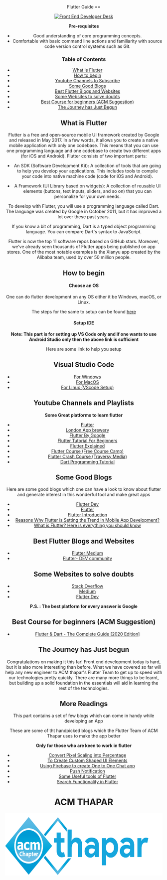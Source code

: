  <div align = "center">
Flutter Guide
==

[![Front End Developer Desk](https://raw.githubusercontent.com/flutter/website/master/src/_assets/image/flutter-lockup.png)](https://dribbble.com/shots/3577639-Isometric-Developer-Desk)

**Pre-requisites**

- Good understanding of core programming concepts.
- Comfortable with basic command line actions and familiarity with source code version control systems such as Git.

### Table of Contents

- [What is Flutter](#what-is-flutter)
- [How to begin](#how-to-begin)
- [Youtube Channels to Subscribe](#youtube-channels-and-playlists)
- [Some Good Blogs](#some-good-blogs)
- [Best Flutter Blogs and Websites](#best-flutter-blogs-and-websites)
- [Some Websites to solve doubts](#some-websites-to-solve-doubts)
- [Best Course for beginners (ACM Suggestion)](#best-course-for-beginners)
- [The Journey has Just Begun](#the-journey-has-just-begun)

## What is Flutter
 
Flutter is a free and open-source mobile UI framework created by Google and released in May 2017. In a few words, it allows you to create a native mobile application with only one codebase. This means that you can use one programming language and one codebase to create two different apps (for iOS and Android).
Flutter consists of two important parts:

- An SDK (Software Development Kit): A collection of tools that are going to help you develop your applications. This includes tools to compile your code into native machine code (code for iOS and Android).

- A Framework (UI Library based on widgets): A collection of reusable UI elements (buttons, text inputs, sliders, and so on) that you can personalize for your own needs.

To develop with Flutter, you will use a programming language called Dart. The language was created by Google in October 2011, but it has improved a lot over these past years.

If you know a bit of programming, Dart is a typed object programming language. You can compare Dart's syntax to JavaScript.

Flutter is now the top 11 software repos based on GitHub stars. Moreover, we’ve already seen thousands of Flutter apps being published on app stores. One of the most notable examples is the Xianyu app created by the Alibaba team, used by over 50 million people.

## How to begin 

#### Choose an OS

One can do flutter development on any OS either it be Windows, macOS, or Linux.

The steps for the same to setup can be found [here](https://flutter.dev/docs/get-started/install)

#### Setup IDE

**Note: This part is for setting up VS Code only and if one wants to use Android Studio only then the above link is sufficient**

Here are some link to help you setup 

## Visual Studio Code  

- [For Windows](https://www.youtube.com/watch?v=OlswAb-CV8k)
- [For MacOS](https://www.youtube.com/watch?v=U4TJ5ITGe5Y)
- [For Linux (VScode Setup)](https://stackoverflow.com/questions/57693434/how-to-setup-flutter-app-in-vscode-in-ubuntu-and-set-up-emulator)

## Youtube Channels and Playlists

**Some Great platforms to learn flutter**

- [Flutter](https://www.youtube.com/channel/UCwXdFgeE9KYzlDdR7TG9cMw)
- [London App brewery](https://www.youtube.com/channel/UCVD5Vh9LhLBxp3o1vRNyf_w)
- [Flutter By Google](https://www.youtube.com/watch?v=fq4N0hgOWzU&list=PLOU2XLYxmsIJ7dsVN4iRuA7BT8XHzGtCr)
- [Flutter Tutorial For Beginners](https://www.youtube.com/watch?v=1ukSR1GRtMU&list=PL4cUxeGkcC9jLYyp2Aoh6hcWuxFDX6PBJ)
- [Flutter Explained](https://www.youtube.com/user/Lionranger)
- [Flutter Course (Free Course Camp)](https://www.youtube.com/watch?v=pTJJsmejUOQ)
- [Flutter Crash Course (Traversy Media)](https://www.youtube.com/watch?v=1gDhl4leEzA)
- [Dart Programming Tutorial](https://www.youtube.com/watch?v=Ej_Pcr4uC2Q)

## Some Good Blogs

Here are some good blogs which one can have a look to know about flutter and generate interest in this wonderful tool and make great apps

- [Flutter Dev](https://flutter.dev/docs/resources/faq)
- [Flutter](https://medium.com/flutter)
- [Flutter Introduction](https://www.tutorialspoint.com/flutter/flutter_introduction.htm)
- [Reasons Why Flutter is Setting the Trend in Mobile App Development?](https://medium.com/flutter-community/reasons-why-flutter-is-setting-the-trend-in-mobile-app-development-4aa707532fb)
- [What is Flutter? Here is everything you should know](https://medium.com/@concisesoftware/what-is-flutter-here-is-everything-you-should-know-faed3836253f)

## Best Flutter Blogs and Websites

- [Flutter Medium](https://medium.com/flutter)
- [Flutter- DEV community](https://dev.to/t/flutter)

## Some Websites to solve doubts

- [Stack Overflow](https://stackoverflow.com/)
- [Medium](https://medium.com/)
- [Flutter Dev](https://flutter.dev/)

**P.S. : The best platform for every answer is Google**

## Best Course for beginners (ACM Suggestion)

- [Flutter & Dart - The Complete Guide [2020 Edition]](https://www.udemy.com/course/learn-flutter-dart-to-build-ios-android-apps/)

## The Journey has Just begun


Congratulations on making it this far! Front end development today is hard, but it is also more interesting than before. What we have covered so far will help any new engineer to ACM thapar's Flutter Team to get up to speed with our technologies pretty quickly. There are many more things to be learnt, but building up a solid foundation in the essentials will aid in learning the rest of the technologies.

## More Readings

This part contains a set of few blogs which can come in handy while developing an App

These are some of tht handpicked blogs which the Flutter Team of ACM Thapar uses to make the app better

**Only for those who are keen to work in flutter**

 - [Convert Pixel Scaling into Percentage](https://medium.com/flutter-community/flutter-effectively-scale-ui-according-to-different-screen-sizes-2cb7c115ea0a)
 - [To Create Custom Shaped UI Elements](https://medium.com/flutter-community/flutter-custom-clipper-28c6d380fdd6)
 - [Using Firebase to create One to One Chat app](https://medium.com/flutter-community/building-a-chat-app-with-flutter-and-firebase-from-scratch-9eaa7f41782e)
 - [Push Notification](https://medium.com/@duytq94/flutter-chat-app-extended-push-notification-messages-a26c669f4675)
 - [Some Useful tools of Flutter](https://medium.com/@duytq94/flutter-chat-app-extended-push-notification-messages-a26c669f4675)
 - [Search Functionality in Flutter](https://medium.com/flutter-community/search-as-you-type-in-flutter-e042168e6517)



 <div align = "center">

<h1>ACM THAPAR</h1>

<img height=200px src= "https://github.com/ACM-Thapar/CS_COURSE_GUIDE/blob/master/acm%20logo.png">


